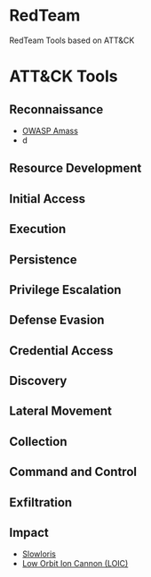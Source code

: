 # RedTeam
RedTeam Tools based on ATT&amp;CK


# ATT&CK Tools
## Reconnaissance
- [OWASP Amass](Tools/OWASP-Amass.md)
- d

## Resource Development
## Initial Access
## Execution
## Persistence
## Privilege Escalation
## Defense Evasion
## Credential Access
## Discovery
## Lateral Movement
## Collection
## Command and Control
## Exfiltration
## Impact
- [Slowloris](Tools/Slowloris.md)
- [Low Orbit Ion Cannon (LOIC)](Tools/Low-Orbit-Ion-Cannon-(LOIC).md)
